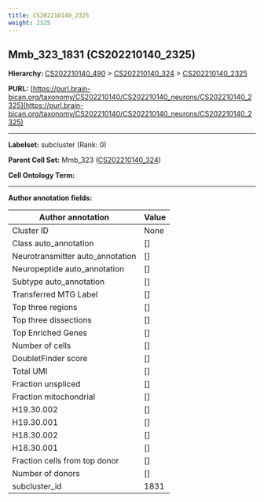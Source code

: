```yaml
---
title: CS202210140_2325
weight: 2325
---
```

## Mmb_323_1831 (CS202210140_2325)
<b>Hierarchy: </b>
[CS202210140_490](../CS202210140_490) >
[CS202210140_324](../CS202210140_324) >
[CS202210140_2325](../CS202210140_2325)

**PURL:** [https://purl.brain-bican.org/taxonomy/CS202210140/CS202210140_neurons/CS202210140_2325](https://purl.brain-bican.org/taxonomy/CS202210140/CS202210140_neurons/CS202210140_2325)

---


**Labelset:** subcluster (Rank: 0)

**Parent Cell Set:** Mmb_323 ([CS202210140_324](../CS202210140_324))



**Cell Ontology Term:** 

[MARKER GENES.]: #


---

[TRANSFERRED ANNOTATIONS.]: #


[AUTHOR ANNOTATION FIELDS.]: #


**Author annotation fields:**

| Author annotation | Value |
|-------------------|-------|
|Cluster ID|None|
|Class auto_annotation|[]|
|Neurotransmitter auto_annotation|[]|
|Neuropeptide auto_annotation|[]|
|Subtype auto_annotation|[]|
|Transferred MTG Label|[]|
|Top three regions|[]|
|Top three dissections|[]|
|Top Enriched Genes|[]|
|Number of cells|[]|
|DoubletFinder score|[]|
|Total UMI|[]|
|Fraction unspliced|[]|
|Fraction mitochondrial|[]|
|H19.30.002|[]|
|H19.30.001|[]|
|H18.30.002|[]|
|H18.30.001|[]|
|Fraction cells from top donor|[]|
|Number of donors|[]|
|subcluster_id|1831|
